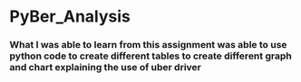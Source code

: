 # PyBer_Analysis

### What I was able to learn from this assignment was able to use python code to create different tables to create different graph and chart explaining the use of uber driver
